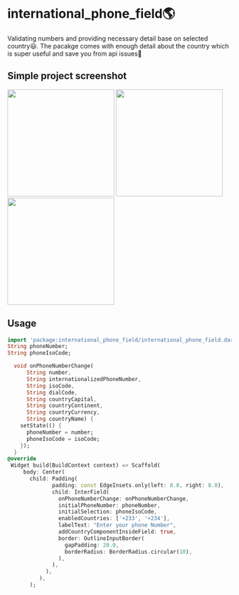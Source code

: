 # international_phone_field🌎
Validating numbers and providing necessary detail base on selected country😃. The pacakge comes with enough detail about the country which is super useful and save you from api issues🐻

## Simple project screenshot

<img src="https://user-images.githubusercontent.com/36260221/99586029-0e579a00-29df-11eb-88fa-4a0066ad0cde.png" width="240"/>
<img src="https://user-images.githubusercontent.com/36260221/99586194-48c13700-29df-11eb-919d-6dd9b7faa016.png" width="240"/>
<img src="https://user-images.githubusercontent.com/36260221/99587738-6abbb900-29e1-11eb-8ad5-50b9235f585b.png" width="240"/>


## Usage
```dart
import 'package:international_phone_field/international_phone_field.dart';
String phoneNumber;
String phoneIsoCode;

  void onPhoneNumberChange(
      String number,
      String internationalizedPhoneNumber,
      String isoCode,
      String dialCode,
      String countryCapital,
      String countryContinent,
      String countryCurrency,
      String countryName) {
    setState(() {
      phoneNumber = number;
      phoneIsoCode = isoCode;
    });
  }
@override
 Widget build(BuildContext context) => Scaffold(
     body: Center(
       child: Padding(
              padding: const EdgeInsets.only(left: 8.0, right: 8.0),
              child: InterField(
                onPhoneNumberChange: onPhoneNumberChange,
                initialPhoneNumber: phoneNumber,
                initialSelection: phoneIsoCode,
                enabledCountries: ['+233', '+234'],
                labelText: "Enter your phone Number",
                addCountryComponentInsideField: true,
                border: OutlineInputBorder(
                  gapPadding: 20.0,
                  borderRadius: BorderRadius.circular(10),
                ),
              ),
            ),
          ),
       );

```